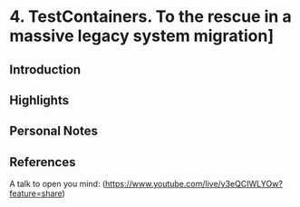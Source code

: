 # 4. TestContainers. To the rescue in a massive legacy system migration]

## Introduction


## Highlights


## Personal Notes


## References

A talk to open you mind: (https://www.youtube.com/live/v3eQCIWLYOw?feature=share)